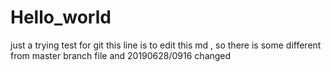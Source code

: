 # Hello_world
just a trying test for git
this line is to edit this md , so there is some different from master branch file
and 20190628/0916 changed
